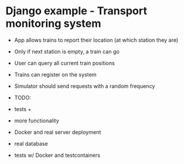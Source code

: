# Django example - Transport monitoring system
* App allows trains to report their location (at which station they are)
* Only if next station is empty, a train can go
* User can query all current train positions
* Trains can register on the system
* Simulator should send requests with a random frequency

* TODO:
* tests +
* more functionality
* Docker and real server deployment
* real database
* tests w/ Docker and testcontainers